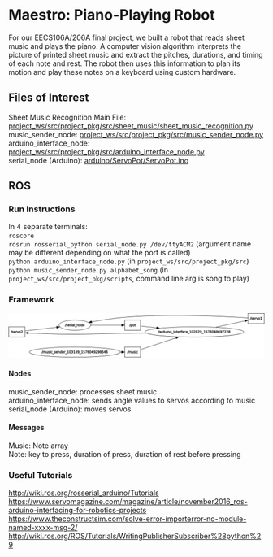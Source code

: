 # Maestro: Piano-Playing Robot

For our EECS106A/206A final project, we built a robot that reads sheet music and plays the piano. A computer vision algorithm interprets the picture of printed sheet music and extract the pitches, durations, and timing of each note and rest. The robot then uses this information to plan its motion and play these notes on a keyboard using custom hardware.

## Files of Interest
Sheet Music Recognition Main File: [project_ws/src/project_pkg/src/sheet_music/sheet_music_recognition.py](project_ws/src/project_pkg/src/sheet_music/sheet_music_recognition.py) \
music_sender_node: [project_ws/src/project_pkg/src/music_sender_node.py](project_ws/src/project_pkg/src/music_sender_node.py) \
arduino_interface_node: [project_ws/src/project_pkg/src/arduino_interface_node.py](project_ws/src/project_pkg/src/arduino_interface_node.py) \
serial_node (Arduino): [arduino/ServoPot/ServoPot.ino](arduino/ServoPot/ServoPot.ino)

## ROS

### Run Instructions
In 4 separate terminals:\
`roscore`\
`rosrun rosserial_python serial_node.py /dev/ttyACM2` (argument name may be different depending on what the port is called)\
`python arduino_interface_node.py` (in `project_ws/src/project_pkg/src`) \
`python music_sender_node.py alphabet_song` (in `project_ws/src/project_pkg/scripts`, command line arg is song to play)

### Framework
<img src="https://github.com/MatthewTurney/SheetMusicRecognition/blob/master/project_ws/rosgraph.png"/>

#### Nodes
music_sender_node: processes sheet music \
arduino_interface_node: sends angle values to servos according to music \
serial_node (Arduino): moves servos

#### Messages
Music: Note array \
Note: key to press, duration of press, duration of rest before pressing

### Useful Tutorials
http://wiki.ros.org/rosserial_arduino/Tutorials \
https://www.servomagazine.com/magazine/article/november2016_ros-arduino-interfacing-for-robotics-projects \
https://www.theconstructsim.com/solve-error-importerror-no-module-named-xxxx-msg-2/ \
http://wiki.ros.org/ROS/Tutorials/WritingPublisherSubscriber%28python%29
